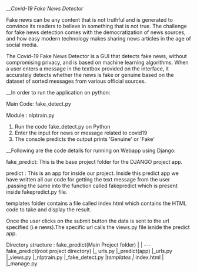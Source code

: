 __*Covid-19 Fake News Detector*

Fake news can be any content that is not truthful and is generated to convince its readers to believe in something that is not true. 
The challenge for fake news detection comes with the democratization of news sources, and how easy modern technology makes sharing news 
articles in the age of social media.


The Covid-19 Fake News Detector is a GUI that detects fake news, without compromising privacy, and is based on machine learning algorithms. 
When a user enters a message in the textbox provided on the interface, it accurately detects whether the news is fake or genuine based on 
the dataset of sorted messages from various official sources.

__In order to run the application on python:

Main Code: fake_detect.py

Module : nlptrain.py

1. Run the code fake_detect.py on Python
2. Enter the input for news or message related to covid19
3. The console predicts the output prints 'Genuine' or 'Fake'


__Following are the code details for running on Webapp using Django:

fake_predict: This is the base project folder for the DJANGO project app.

predict : This is an app for inside our project.
Inside this predict app we have written all our code for getting the text message from the user .passing the same into the function called fakepredict which is present inside fakepredict.py file.

templates folder contains a file called index.html which contains the  HTML code to take and display the result.

Once the user clicks on the submit button the data is sent to the url specified (i.e news).The specific url calls the views.py file isnide the predict app.

Directory structure :
fake_predict(Main Project folder)
	|
	|
	---fake_predict(root project directory)
		|_ urls.py
	|_predict(app)
		|_urls.py
		|_views.py 
		|_nlptrain.py
		|_fake_detect.py
	|_templates
		|_ index.html
	|
	|_manage.py






